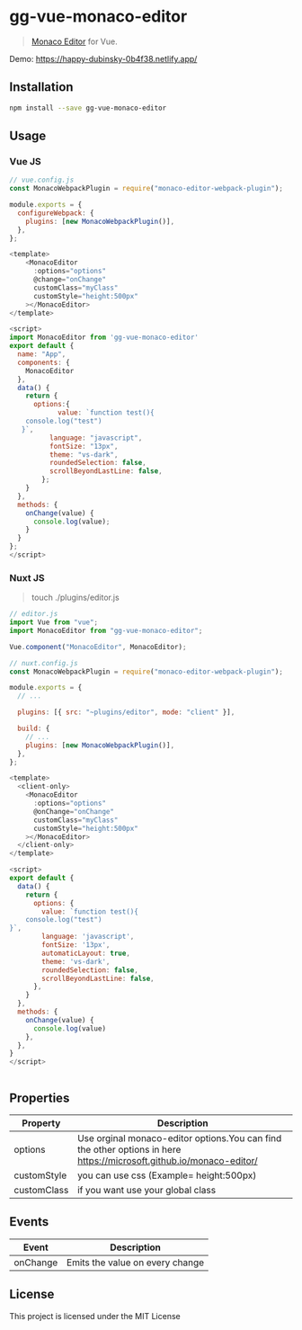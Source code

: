 # gg-vue-monaco-editor

> [Monaco Editor](https://github.com/Microsoft/monaco-editor) for Vue.

Demo: https://happy-dubinsky-0b4f38.netlify.app/

## Installation

```bash
npm install --save gg-vue-monaco-editor
```

## Usage

### Vue JS

```js
// vue.config.js
const MonacoWebpackPlugin = require("monaco-editor-webpack-plugin");

module.exports = {
  configureWebpack: {
    plugins: [new MonacoWebpackPlugin()],
  },
};
```

```js
<template>
    <MonacoEditor
      :options="options"
      @change="onChange"
      customClass="myClass"
      customStyle="height:500px"
    ></MonacoEditor>
</template>

<script>
import MonacoEditor from 'gg-vue-monaco-editor'
export default {
  name: "App",
  components: {
    MonacoEditor
  },
  data() {
    return {
      options:{
            value: `function test(){
    console.log("test")
   }`,
          language: "javascript",
          fontSize: "13px",
          theme: "vs-dark",
          roundedSelection: false,
          scrollBeyondLastLine: false,
        };
    }
  },
  methods: {
    onChange(value) {
      console.log(value);
    }
  }
};
</script>
```

### Nuxt JS

> touch ./plugins/editor.js

```js
// editor.js
import Vue from "vue";
import MonacoEditor from "gg-vue-monaco-editor";

Vue.component("MonacoEditor", MonacoEditor);
```

```js
// nuxt.config.js
const MonacoWebpackPlugin = require("monaco-editor-webpack-plugin");

module.exports = {
  // ...

  plugins: [{ src: "~plugins/editor", mode: "client" }],

  build: {
    // ...
    plugins: [new MonacoWebpackPlugin()],
  },
};
```

```js
<template>
  <client-only>
    <MonacoEditor
      :options="options"
      @onChange="onChange"
      customClass="myClass"
      customStyle="height:500px"
    ></MonacoEditor>
  </client-only>
</template>

<script>
export default {
  data() {
    return {
      options: {
        value: `function test(){
    console.log("test")
}`,
        language: 'javascript',
        fontSize: '13px',
        automaticLayout: true,
        theme: 'vs-dark',
        roundedSelection: false,
        scrollBeyondLastLine: false,
      },
    }
  },
  methods: {
    onChange(value) {
      console.log(value)
    },
  },
}
</script>



```

## Properties

| Property    | Description                                                                                                         |
| ----------- | ------------------------------------------------------------------------------------------------------------------- |
| options     | Use orginal monaco-editor options.You can find the other options in here https://microsoft.github.io/monaco-editor/ |
| customStyle | you can use css (Example= height:500px)                                                                             |
| customClass | if you want use your global class                                                                                   |

## Events

| Event    | Description                     |
| -------- | ------------------------------- |
| onChange | Emits the value on every change |

## License

This project is licensed under the MIT License
